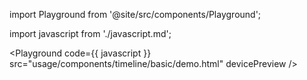 import Playground from '@site/src/components/Playground';

import javascript from './javascript.md';

<Playground code={{ javascript }} src="usage/components/timeline/basic/demo.html" devicePreview />
